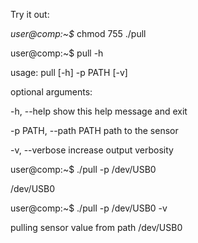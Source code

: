 Try it out:

*user@comp:~$* chmod 755 ./pull

user@comp:~$ pull -h

usage: pull [-h] -p PATH [-v]

optional arguments:

  -h, --help            show this help message and exit

  -p PATH, --path PATH  path to the sensor

  -v, --verbose         increase output verbosity

user@comp:~$ ./pull -p /dev/USB0

/dev/USB0

user@comp:~$ ./pull -p /dev/USB0 -v

pulling sensor value from path /dev/USB0
